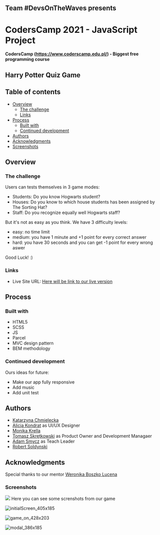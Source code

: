 ## Team #DevsOnTheWaves presents


# CodersCamp 2021 - JavaScript Project
**CodersCamp (https://www.coderscamp.edu.pl/) - Biggest free programming course** 

## Harry Potter Quiz Game

## Table of contents

- [Overview](#overview)
  - [The challenge](#the-challenge)
  - [Links](#links)
- [Process](#process)
  - [Built with](#built-with)
  - [Continued development](#continued-development)
- [Authors](#authors)
- [Acknowledgments](#acknowledgments)
-  [Screenshots](#screenshots)

## Overview

### The challenge

Users can tests themselves in 3 game modes:

- Students: Do you know Hogwarts student?
- Houses: Do you know to which house students has been assigned by The Sorting Hat? 
- Staff: Do you recognize equally well Hogwarts staff?

But it's not as easy as you think. We have 3 difficulty levels:
- easy: no time limit
- medium: you have 1 minute and +1 point for every correct answer
- hard: you have 30 seconds and you can get -1 point for every wrong aswer

Good Luck! :)

### Links

- Live Site URL: [Here will be link to our live version](https://your-live-site-url.com)

## Process

### Built with

- HTML5
- SCSS
- JS
- Parcel
- MVC design pattern
- BEM methodology


### Continued development

Ours ideas for future:
- Make our app fully responsive
- Add music
- Add unit test

## Authors

 - [Katarzyna Chmielecka](https://github.com/KatarzynaChmielecka)
 - [Alicja Kondrat](https://github.com/pierwszazlewej) as UI/UX Designer
 - [Monika Krella](https://github.com/MonikaKrella)
 - [Tomasz Skrętkowski](https://github.com/n0macx) as Product Owner and Development Managaer
 - [Adam Smycz](https://github.com/Smyku6) as Teach Leader
 - [Robert Soldynski](https://github.com/RobertS-ki) 

## Acknowledgments

Special thanks to our mentor [Weronika Boszko Lucena](https://github.com/vieraboschkova)

### Screenshots

![](./screenshot.jpg)
Here you can see some screnshots from our game


![initialScreen_405x185](https://user-images.githubusercontent.com/56206231/148138282-8a899baa-ead9-41c3-8a03-5dc1ee0214bc.png)

![game_on_428x203](https://user-images.githubusercontent.com/56206231/148138179-d42c352d-9fce-4ca4-8351-2b554251c839.png)

![modal_386x185](https://user-images.githubusercontent.com/56206231/148138320-b5eca8ed-afec-4c3f-98e8-d1982da3e157.png)




